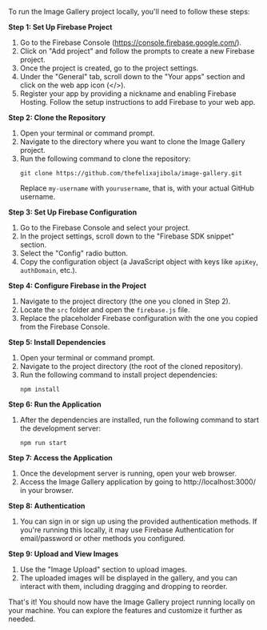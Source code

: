 To run the Image Gallery project locally, you'll need to follow these steps:

**Step 1: Set Up Firebase Project**

1. Go to the Firebase Console (https://console.firebase.google.com/).
2. Click on "Add project" and follow the prompts to create a new Firebase project.
3. Once the project is created, go to the project settings.
4. Under the "General" tab, scroll down to the "Your apps" section and click on the web app icon (</>).
5. Register your app by providing a nickname and enabling Firebase Hosting. Follow the setup instructions to add Firebase to your web app.

**Step 2: Clone the Repository**

1. Open your terminal or command prompt.
2. Navigate to the directory where you want to clone the Image Gallery project.
3. Run the following command to clone the repository:
   ```
   git clone https://github.com/thefelixajibola/image-gallery.git
   ```
   Replace `my-username` with `yourusername`, that is, with your actual GitHub username.

**Step 3: Set Up Firebase Configuration**

1. Go to the Firebase Console and select your project.
2. In the project settings, scroll down to the "Firebase SDK snippet" section.
3. Select the "Config" radio button.
4. Copy the configuration object (a JavaScript object with keys like `apiKey`, `authDomain`, etc.).

**Step 4: Configure Firebase in the Project**

1. Navigate to the project directory (the one you cloned in Step 2).
2. Locate the `src` folder and open the `firebase.js` file.
3. Replace the placeholder Firebase configuration with the one you copied from the Firebase Console.

**Step 5: Install Dependencies**

1. Open your terminal or command prompt.
2. Navigate to the project directory (the root of the cloned repository).
3. Run the following command to install project dependencies:
   ```
   npm install
   ```

**Step 6: Run the Application**

1. After the dependencies are installed, run the following command to start the development server:
   ```
   npm run start
   ```

**Step 7: Access the Application**

1. Once the development server is running, open your web browser.
2. Access the Image Gallery application by going to http://localhost:3000/ in your browser.

**Step 8: Authentication**

1. You can sign in or sign up using the provided authentication methods. If you're running this locally, it may use Firebase Authentication for email/password or other methods you configured.

**Step 9: Upload and View Images**

1. Use the "Image Upload" section to upload images.
2. The uploaded images will be displayed in the gallery, and you can interact with them, including dragging and dropping to reorder.

That's it! You should now have the Image Gallery project running locally on your machine. You can explore the features and customize it further as needed.
